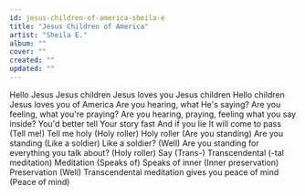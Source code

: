 ```yaml
---
id: jesus-children-of-america-sheila-e
title: "Jesus Children of America"
artist: "Sheila E."
album: ""
cover: ""
created: ""
updated: ""
---
```


Hello Jesus
Jesus children
Jesus loves you
Jesus children
Hello children Jesus loves you of America
Are you hearing, what He's saying?
Are you feeling, what you're praying?
Are you hearing, praying, feeling what you say inside?
You'd better tell
Your story fast
And if you lie
It will come to pass
(Tell me!) Tell me holy
(Holy roller) Holy roller
(Are you standing) Are you standing
(Like a soldier) Like a soldier?
(Well) Are you standing for everything you talk about?
(Holy rollеr)
Say
(Trans-) Transcendental
(-tal meditation) Mеditation
(Speaks of) Speaks of inner
(Inner preservation) Preservation
(Well) Transcendental meditation gives you peace of mind
(Peace of mind)